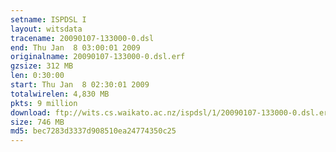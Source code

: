```yaml
---
setname: ISPDSL I
layout: witsdata
tracename: 20090107-133000-0.dsl
end: Thu Jan  8 03:00:01 2009
originalname: 20090107-133000-0.dsl.erf
gzsize: 312 MB
len: 0:30:00
start: Thu Jan  8 02:30:01 2009
totalwirelen: 4,830 MB
pkts: 9 million
download: ftp://wits.cs.waikato.ac.nz/ispdsl/1/20090107-133000-0.dsl.erf.gz
size: 746 MB
md5: bec7283d3337d908510ea24774350c25
---
```

